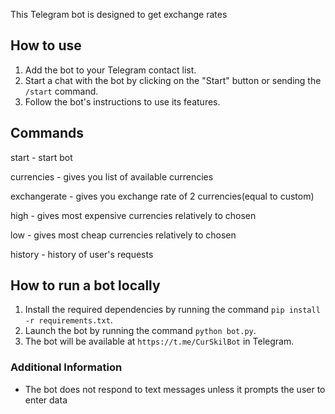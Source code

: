 This Telegram bot is designed to get exchange rates

## How to use

1. Add the bot to your Telegram contact list.
2. Start a chat with the bot by clicking on the "Start" button or sending the `/start` command.
3. Follow the bot's instructions to use its features.

## Commands

start - start bot

currencies - gives you list of available currencies

exchangerate - gives you exchange rate of 2 currencies(equal to custom)

high - gives most  expensive сurrencies relatively to chosen

low - gives most cheap currencies relatively to chosen

history - history of user's requests

## How to run a bot locally

1. Install the required dependencies by running the command `pip install -r requirements.txt`.
2. Launch the bot by running the command `python bot.py`.
3. The bot will be available at `https://t.me/CurSkilBot` in Telegram.

### Additional Information

- The bot does not respond to text messages unless it prompts the user to enter data
